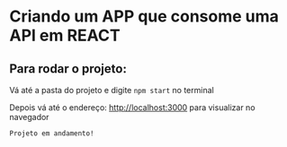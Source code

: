 # Criando um APP que consome uma API em REACT

## Para rodar o projeto:

Vá até a pasta do projeto e digite `npm start` no terminal

Depois vá até o endereço: [http://localhost:3000](http://localhost:3000) para visualizar no navegador

`Projeto em andamento!`

